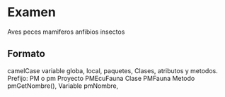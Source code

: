 # Examen
Aves peces mamiferos anfibios insectos

## Formato
camelCase variable globa, local, paquetes, Clases, atributos y metodos.
Prefijo: PM o pm
Proyecto    PMEcuFauna
Clase       PMFauna
Metodo      pmGetNombre(),
Variable    pmNombre,

